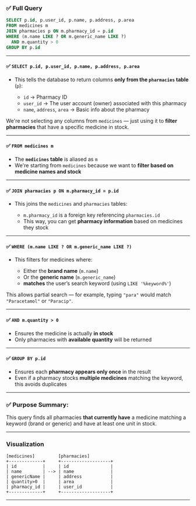 ### ✅ **Full Query**

```sql
SELECT p.id, p.user_id, p.name, p.address, p.area
FROM medicines m
JOIN pharmacies p ON m.pharmacy_id = p.id
WHERE (m.name LIKE ? OR m.generic_name LIKE ?)
  AND m.quantity > 0
GROUP BY p.id
```

---

#### ✅ `SELECT p.id, p.user_id, p.name, p.address, p.area`

* This tells the database to return columns **only from the `pharmacies` table** (`p`):

    * `id` → Pharmacy ID
    * `user_id` → The user account (owner) associated with this pharmacy
    * `name`, `address`, `area` → Basic info about the pharmacy

We're not selecting any columns from `medicines` — just using it to **filter pharmacies** that have a specific medicine in stock.

---

#### ✅ `FROM medicines m`

* The **`medicines` table** is aliased as `m`
* We're starting from `medicines` because we want to **filter based on medicine names and stock**

---

#### ✅ `JOIN pharmacies p ON m.pharmacy_id = p.id`

* This joins the `medicines` and `pharmacies` tables:

    * `m.pharmacy_id` is a foreign key referencing `pharmacies.id`
    * This way, you can get **pharmacy information** based on medicines they stock

---

#### ✅ `WHERE (m.name LIKE ? OR m.generic_name LIKE ?)`

* This filters for medicines where:

    * Either the **brand name** (`m.name`)
    * Or the **generic name** (`m.generic_name`)
    * **matches** the user’s search keyword (using `LIKE '%keyword%'`)

This allows partial search — for example, typing `"para"` would match `"Paracetamol"` or `"Paracip"`.

---

#### ✅ `AND m.quantity > 0`

* Ensures the medicine is actually **in stock**
* Only pharmacies with **available quantity** will be returned

---

#### ✅ `GROUP BY p.id`

* Ensures each **pharmacy appears only once** in the result
* Even if a pharmacy stocks **multiple medicines** matching the keyword, this avoids duplicates

---

### ✅ Purpose Summary:

This query finds all pharmacies **that currently have** a medicine matching a keyword (brand or generic) and have at least one unit in stock.

---

### Visualization

```
[medicines]         [pharmacies]
+-------------+     +-------------------+
| id          |     | id                |
| name        | --> | name              |
| genericName |     | address           |
| quantity>0  |     | area              |
| pharmacy_id |     | user_id           |
+-------------+     +-------------------+
```

---